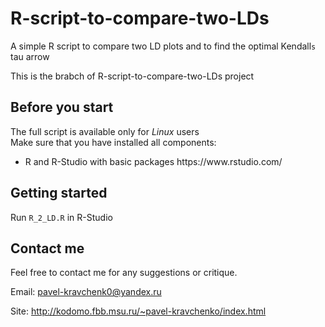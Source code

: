 # R-script-to-compare-two-LDs
A simple R script to compare two LD plots and to find the optimal Kendall`s` tau arrow 

This is the brabch of R-script-to-compare-two-LDs project

## Before you start

The full script is available only for <i>Linux</i> users </br>
Make sure that you have installed all components:
<ul>
<li>R and R-Studio with basic packages https://www.rstudio.com/
</ul>

## Getting started

Run `R_2_LD.R` in R-Studio

## Contact me

Feel free to contact me for any suggestions or critique.

Email: pavel-kravchenk0@yandex.ru 

Site: http://kodomo.fbb.msu.ru/~pavel-kravchenko/index.html 
